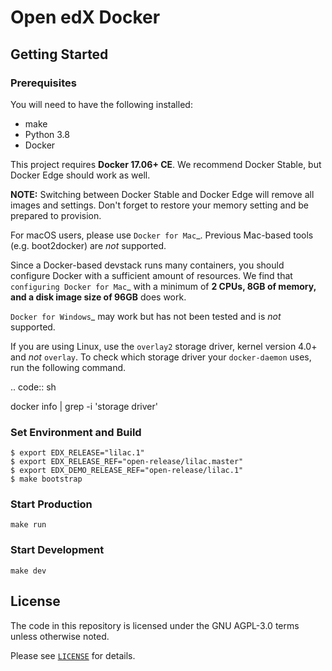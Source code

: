 # Open edX Docker

## Getting Started


### Prerequisites

You will need to have the following installed:

- make
- Python 3.8
- Docker

This project requires **Docker 17.06+ CE**.  We recommend Docker Stable, but
Docker Edge should work as well.

**NOTE:** Switching between Docker Stable and Docker Edge will remove all images and
settings.  Don't forget to restore your memory setting and be prepared to
provision.

For macOS users, please use `Docker for Mac`_. Previous Mac-based tools (e.g.
boot2docker) are *not* supported.

Since a Docker-based devstack runs many containers,
you should configure Docker with a sufficient
amount of resources. We find that `configuring Docker for Mac`_
with a minimum of **2 CPUs, 8GB of memory, and a disk image size of 96GB**
does work.

`Docker for Windows`_ may work but has not been tested and is *not* supported.

If you are using Linux, use the ``overlay2`` storage driver, kernel version
4.0+ and *not* ``overlay``. To check which storage driver your
``docker-daemon`` uses, run the following command.

.. code:: sh

   docker info | grep -i 'storage driver'

### Set Environment and Build

```
$ export EDX_RELEASE="lilac.1"
$ export EDX_RELEASE_REF="open-release/lilac.master"
$ export EDX_DEMO_RELEASE_REF="open-release/lilac.1"
$ make bootstrap
```

### Start Production

```
make run
```

### Start Development

```
make dev
```

## License

The code in this repository is licensed under the GNU AGPL-3.0 terms unless
otherwise noted.

Please see [`LICENSE`](./LICENSE) for details.
